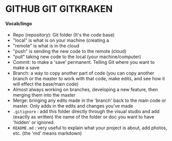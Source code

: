 # GITHUB GIT GITKRAKEN 

#### Vocab/lingo 

* Repo (repository): Git folder (It's the code base) 
* "local" is what is on your machine (creating a 
* "remote" is what is in the cloud 
* "push" is sending the new code to the remote (cloud) 
* "pull" taking new code to the local (your machine/computer) 
* Commit: to make a 'save' permanent. Telling Git where you want to make a save 
* Branch: a way to copy another part of code (you can copy another branch or the master to work with that code, make edits, and see how it will effect the base/main code) 
* Almost always working on branches, developing a new feature, then merging them into the master 
* Merge: bringing any edits made in the 'branch' back to the main code or master. Only adds in the edits and changes you've made 
* `.gitignore` : add this folder directly through the visual studio and add (exactly as written) the name of the folder or doc you want to have 'hidden' or ignored. 
* `README.md` : very useful to explain what your project is about, add photos, etc. (the 'md' means markdown) 

